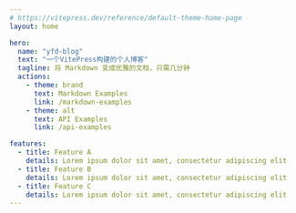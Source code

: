 ```yaml
---
# https://vitepress.dev/reference/default-theme-home-page
layout: home

hero:
  name: "yfd-blog"
  text: "一个VitePress构建的个人博客"
  tagline: 将 Markdown 变成优雅的文档，只需几分钟
  actions:
    - theme: brand
      text: Markdown Examples
      link: /markdown-examples
    - theme: alt
      text: API Examples
      link: /api-examples

features:
  - title: Feature A
    details: Lorem ipsum dolor sit amet, consectetur adipiscing elit
  - title: Feature B
    details: Lorem ipsum dolor sit amet, consectetur adipiscing elit
  - title: Feature C
    details: Lorem ipsum dolor sit amet, consectetur adipiscing elit
---
```


